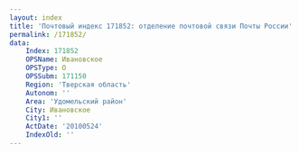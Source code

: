 ```yaml
---
layout: index
title: 'Почтовый индекс 171852: отделение почтовой связи Почты России'
permalink: /171852/
data:
    Index: 171852
    OPSName: Ивановское
    OPSType: О
    OPSSubm: 171150
    Region: 'Тверская область'
    Autonom: ''
    Area: 'Удомельский район'
    City: Ивановское
    City1: ''
    ActDate: '20100524'
    IndexOld: ''
---
```

